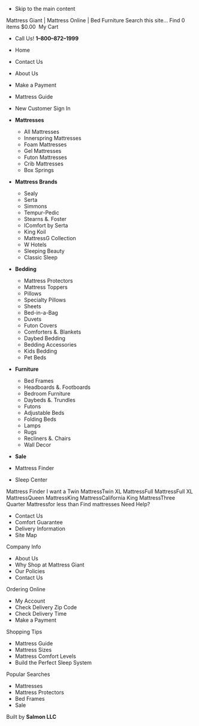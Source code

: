 *   Skip to the main content

Mattress Giant | Mattress Online | Bed Furniture Search this site... Find 0 items $0.00  My Cart

*   Call Us! **1–800–872–1999**

*   Home
*   Contact Us
*   About Us
*   Make a Payment
*   Mattress Guide
*   New Customer Sign In

*   **Mattresses**
    *   All Mattresses
    *   Innerspring Mattresses
    *   Foam Mattresses
    *   Gel Mattresses
    *   Futon Mattresses
    *   Crib Mattresses
    *   Box Springs
*   **Mattress Brands**
    *   Sealy
    *   Serta
    *   Simmons
    *   Tempur-Pedic
    *   Stearns &. Foster
    *   IComfort by Serta
    *   King Koil
    *   MattressG Collection
    *   W Hotels
    *   Sleeping Beauty
    *   Classic Sleep
*   **Bedding**
    *   Mattress Protectors
    *   Mattress Toppers
    *   Pillows
    *   Specialty Pillows
    *   Sheets
    *   Bed-in-a-Bag
    *   Duvets
    *   Futon Covers
    *   Comforters &. Blankets
    *   Daybed Bedding
    *   Bedding Accessories
    *   Kids Bedding
    *   Pet Beds
*   **Furniture**
    *   Bed Frames
    *   Headboards &. Footboards
    *   Bedroom Furniture
    *   Daybeds &. Trundles
    *   Futons
    *   Adjustable Beds
    *   Folding Beds
    *   Lamps
    *   Rugs
    *   Recliners &. Chairs
    *   Wall Decor
*   **Sale**
*   Mattress Finder
*   Sleep Center

Mattress Finder I want a Twin MattressTwin XL MattressFull MattressFull XL MattressQueen MattressKing MattressCalifornia King MattressThree Quarter Mattressfor less than Find mattresses Need Help?

*   Contact Us
*   Comfort Guarantee
*   Delivery Information
*   Site Map

Company Info

*   About Us
*   Why Shop at Mattress Giant
*   Our Policies
*   Contact Us

Ordering Online

*   My Account
*   Check Delivery Zip Code
*   Check Delivery Time
*   Make a Payment

Shopping Tips

*   Mattress Guide
*   Mattress Sizes
*   Mattress Comfort Levels
*   Build the Perfect Sleep System

Popular Searches

*   Mattresses
*   Mattress Protectors
*   Bed Frames
*   Sale

Built by **Salmon LLC**